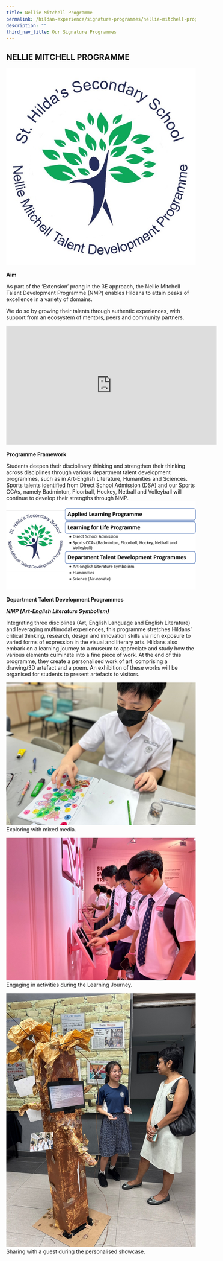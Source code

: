 ```yaml
---
title: Nellie Mitchell Programme
permalink: /hildan-experience/signature-programmes/nellie-mitchell-programme/
description: ""
third_nav_title: Our Signature Programmes
---
```

NELLIE MITCHELL PROGRAMME
-------------------------

![](/images/nellie%20mitchell.jpg)

**Aim**

As part of the ‘Extension’ prong in the 3E approach, the Nellie Mitchell Talent Development Programme (NMP) enables Hildans to attain peaks of excellence in a variety of domains.

We do so by growing their talents through authentic experiences, with support from an ecosystem of mentors, peers and community partners.

<iframe allowfullscreen="" allow="accelerometer; autoplay; clipboard-write; encrypted-media; gyroscope; picture-in-picture; web-share" frameborder="0" title="YouTube video player" src="https://www.youtube.com/embed/TA3KVlfLmsE" height="315" width="560"></iframe>

**Programme Framework**

Students deepen their disciplinary thinking and strengthen their thinking across disciplines through various department talent development programmes, such as in Art-English Literature, Humanities and Sciences. Sports talents identified from Direct School Admission (DSA) and our Sports CCAs, namely Badminton, Floorball, Hockey, Netball and Volleyball will continue to develop their strengths through NMP.
![](/images/nellie%202.png)

**Department Talent Development Programmes**

**_NMP (Art-English Literature Symbolism)_**

Integrating three disciplines (Art, English Language and English Literature) and leveraging multimodal experiences, this programme stretches Hildans’ critical thinking, research, design and innovation skills via rich exposure to varied forms of expression in the visual and literary arts. Hildans also embark on a learning journey to a museum to appreciate and study how the various elements culminate into a fine piece of work. At the end of this programme, they create a personalised work of art, comprising a drawing/3D artefact and a poem. An exhibition of these works will be organised for students to present artefacts to visitors.

![](/images/nellie%203.jpg)
Exploring with mixed media. 

![](/images/nellie%204.jpg)
Engaging in activities during the Learning Journey.

![](/images/nellie%205.jpg)
Sharing with a guest during the personalised showcase.

